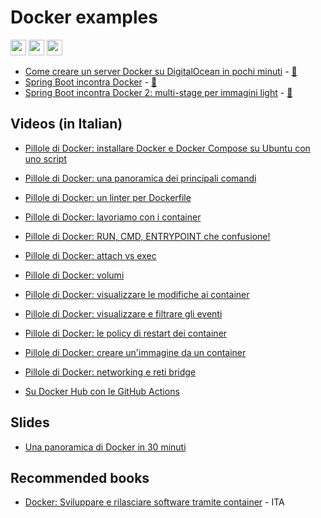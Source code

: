 # Docker examples

<p>
  <a href="https://www.linkedin.com/in/mauro-cicolella-0b107076/"><img src="https://img.shields.io/badge/linkedin-%230077B5.svg?&style=for-the-badge&logo=linkedin&logoColor=white" height=25></a>
    <a href="https://twitter.com/emmecilab"><img src="https://img.shields.io/badge/twitter-%231DA1F2.svg?&style=for-the-badge&logo=twitter&logoColor=white" height=25></a>
  <a href="https://www.youtube.com/c/emmecilab"><img src="https://img.shields.io/badge/youtube-%23E4405F.svg?&style=for-the-badge&logo=youtube&logoColor=white" height=25></a>

* [Come creare un server Docker su DigitalOcean in pochi minuti](https://www.emmecilab.net/blog/come-creare-un-server-docker-su-digitalocean-in-pochi-minuti/) -  [:movie_camera:](https://youtu.be/qhVVFJdH1yg)
* [Spring Boot incontra Docker](https://www.emmecilab.net/blog/spring-boot-incontra-docker/) - [:movie_camera:](https://youtu.be/unnPZUBO5K8)
* [Spring Boot incontra Docker 2: multi-stage per immagini light](https://www.emmecilab.net/blog/spring-boot-incontra-docker-2-multi-stage-per-immagini-light/) - [:movie_camera:](https://youtu.be/unnPZUBO5K8)


## Videos (in Italian)

* [Pillole di Docker: installare Docker e Docker Compose su Ubuntu con uno script](https://youtu.be/Xea_9GYFpaA)
* [Pillole di Docker: una panoramica dei principali comandi](https://youtu.be/wAyUdtQF05w)
* [Pillole di Docker: un linter per Dockerfile](https://www.youtube.com/watch?v=Z174Q3om1es)
* [Pillole di Docker: lavoriamo con i container](https://youtu.be/rtZ8u4aWzZ0)
* [Pillole di Docker: RUN, CMD, ENTRYPOINT che confusione!](https://youtu.be/hdC5yoTBGAY)
* [Pillole di Docker: attach vs exec](https://youtu.be/-fdIlBJN6-4)
* [Pillole di Docker: volumi](https://youtu.be/RbtnBb6uhLo)
* [Pillole di Docker: visualizzare le modifiche ai container](https://youtu.be/tT6vHhi451Q)
* [Pillole di Docker: visualizzare e filtrare gli eventi](https://youtu.be/kZjGgaM5F_M)
* [Pillole di Docker: le policy di restart dei container](https://youtu.be/vQd25yYI1Ck)
* [Pillole di Docker: creare un'immagine da un container](https://youtu.be/k1A1CdD1yFc)
* [Pillole di Docker: networking e reti bridge](https://www.youtube.com/watch?v=lppLNI21T3w)
  
* [Su Docker Hub con le GitHub Actions](https://youtu.be/AGldK5g30Xg)

## Slides
  
* [Una panoramica di Docker in 30 minuti](https://www.slideshare.net/EmmeCi1/docker-la-rivoluzione-nel-deployment)

## Recommended books

* [Docker: Sviluppare e rilasciare software tramite container](https://amzn.to/37rOaYZ) - ITA


